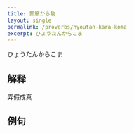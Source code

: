 ```yaml
---
title: 瓢箪から駒
layout: single
permalink: /proverbs/hyoutan-kara-koma
excerpt: ひょうたんからこま
---
```


ひょうたんからこま

## 解释

弄假成真

## 例句


